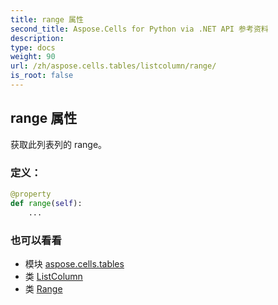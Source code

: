 ```yaml
---
title: range 属性
second_title: Aspose.Cells for Python via .NET API 参考资料
description:
type: docs
weight: 90
url: /zh/aspose.cells.tables/listcolumn/range/
is_root: false
---
```

## range 属性

获取此列表列的 range。
### 定义：
```python
@property
def range(self):
    ...
```

### 也可以看看
* 模块 [aspose.cells.tables](../../)
* 类 [ListColumn](/cells/python-net/zh/aspose.cells.tables/listcolumn)
* 类 [Range](/cells/python-net/zh/aspose.cells/range)
